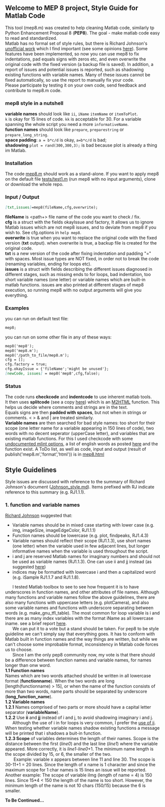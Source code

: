 ## Welcome to MEP 8 project, Style Guide for Matlab Code
This tool (mep8.m) was created to help cleaning Matlab code, similarly tp Python Enhancement Proposal 8 (**PEP8**).
 The goal - make matlab code easy to read and standardized.  
Matlab has no formal set of style rules, but there is Richard Johnson's [unofficial work](http://www.datatool.com/downloads/matlab_style_guidelines.pdf) which I find important (see some opinions [here](https://stackoverflow.com/questions/17453244/modern-matlab-codestyle-what-is-missing)). Some features have been implemented, so now you can use mep8 to fix indentations, pad equals signs with zeros etc, and even overwrite the original code with the fixed version (a backup file is saved). In addition, a report of issues and potential issues is reported, such as shadowing existing functions with variable names. Many of these issues cannot be fixed automatically, so use the report to manually fix your code.   
Please participate by testing it on your own code, send feedback and contribute to mep8.m code.
  
### mep8 style in a nutshell
**variable names** should look like `ii`, `iName` `itemName` or `itemToPlot`.  
`k` is okay for 15 lines of code. `kk` is acceptable for 30. For a variable spanning the whole script you need a more `informativeName`.  
**function names** should look like `prepare`, `preparestring` or `prepare_long_string`.  
**space padding**: `a = b*c/d` is okay,  `a=b*c/d` is bad;  
**shadowing** `plot = rand(300,300,3);` is bad because plot is already a thing im Matlab.

### Installation
The code [mep8.m](https://github.com/yuval-harpaz/mep8/blob/master/mep8.m) should work as a stand-alone. If you want to apply mep8 on the default file [tests/test1.m](https://github.com/yuval-harpaz/mep8/blob/master/tests/test1.m) (run mep8 with no input arguments), clone or download the whole repo.  

### Input / Output
```markdown
[txt,issues]=mep8(fileName,cfg,overwrite);
```
**fileName** is <path+> file name of the code you want to check / fix.  
**cfg** is a struct with the fields okayIssue and factory, It allows us to ignore Matlab issues which are not mep8 issues, and to deviate from mep8 if you wish to. See cfg.options in `help mep8`.  
**overwrite** is true when you want to replace the original code with the fixed version (**txt** output). when overwrite is true, a backup file is created for the original code.  
**txt** is a new version of the code after fixing indentation and padding "=" with spaces. Most issue types are NOT fixed, in order not to break the code (renaming variables, ending for loops etc).  
**issues** is a struct with fields describing the different issues diagnosed in different stages, such as missing ends to for loops, bad indentation, too short variable names (one letter) or variable names which are built-in matlab functions. issues are also printed at different stages of mep8 execution, so running mep8 with no output arguments will give you everything.


### Examples
you can run on default test file:
```markdown
mep8;
```
you can run on some other file in any of these ways:
```markdown
mep8('mep8');
mep8('mep8.m');
mep8('/path_to_file/mep8.m');
cfg = [];
cfg.factory = true;
cfg.okayIssue = {'fileName';'might be unused'};
[newCode, issues] = mep8('mep8',cfg,false);
```
### Status
The code runs **checkcode** and **indentcode** to use inherent matlab tools.  
It then uses **splitcode** (see a copy [here](https://github.com/pdollar/toolbox/blob/master/external/m2html/private/splitcode.m)) which is an [M2HTML](https://www.artefact.tk/software/matlab/m2html/) function. This helps us decide where comments and strings are in the text.  
Equals signs are then **padded with spaces**, but not when in strings or comments. < > & and | are treated similarly.  
**Variable names** are then searched for bad style names: too short for their scope (one letter name for a variable appearing in 150 lines of code), two words with no decent seperator (upperCase letter), and variables that are existing matlab functions. For this I used checkcode with some [undocumented mlint options](http://undocumentedmatlab.com/blog/parsing-mlint-code-analyzer-output), a list of english words as posted [here](https://raw.githubusercontent.com/first20hours/google-10000-english/master/google-10000-english.txt) and the function exist.
A ToDo list, as well as code, input and output (result of publish('mep8.m','format','html')) is in [mep8.html](https://yuval-harpaz.github.io/mep8/html/mep8.html)

## Style Guidelines
Style issues are discussed with reference to the summary of Richard Johnson's document ([Johnson_style.md](https://github.com/yuval-harpaz/mep8/blob/master/Johnson_style.md)). Items prefixed with RJ indicate reference to this summary (e.g. RJ1.1.1).  
### 1. function and variable names
[Richard Johnson](http://www.datatool.com/downloads/matlab_style_guidelines.pdf) suggested that:
* Variable names should be in mixed case starting with lower case (e.g. img, imageSize, imageEdgeColor, RJ1.1.1)
* Function names should be lowercase (e.g. plot, findpeaks, RJ1.4.3)
* Variable names should reflect their scope (RJ1.1.3), use short names (one letter) when the variable used in few adjacent lines, but longer informative names when the variable is used throughout the script.
* i and j are reserved Matlab names for imaginary numbers and should not be used as variable names (RJ1.1.3). One can use ii and jj instead (as suggested [here](https://stackoverflow.com/questions/14790740/using-i-and-j-as-variables-in-matlab))
* indices may be formatted with lowercase i and then a capitalized word (e.g. iSample RJ1.1.7 and RJ1.1.8).  

&nbsp;&nbsp;&nbsp;&nbsp;&nbsp;&nbsp;I tested Matlab toolbox to see to see how frequent it is to have underscores in function names, and other attributes of file names. Although many functions and variable names follow the above guidelines, there are also many functions with uppercase letters  (e.g. plotCamera), and also some variable names and functions with underscore separating between words (e.g. make_gnu_tfl_table). The most common for loop variable is i and there are as many index variables with the format iName as all lowercase iname. see a brief report [here](https://yuval-harpaz.github.io/mep8/html/statistics.html).  
&nbsp;&nbsp;&nbsp;&nbsp;&nbsp;&nbsp;We can put it to a vote but a stand should be taken. For pep8 to be style guideline we can't simply say that everything goes. It has to conform with Matlab built in function names and the way things are written, but while we can't choose some improbable format, inconsistency in Matlab code forces us to choose.  
&nbsp;&nbsp;&nbsp;&nbsp;&nbsp;&nbsp;Since I am the only pep8 community now, my vote is that there should be a difference between function names and variable names, for names longer than onw word.  
**1.1 Function names**  
Names which are two words attached should be written in all lowercase format (**functionname**). When the two words are long [length(functionname) > 15], or when the name of the function consists of more than two words, name parts should be separated by underscore (**long_function_name**).  
**1.2 Variable names**  
**1.2.1** Names comprised of two parts or more should have a capital letter separator (**variableName**).  
**1.2.2** Use **ii** and **jj** instead of i and j, to avoid shadowing imaginary i and j.  
&nbsp;&nbsp;&nbsp;&nbsp;&nbsp;&nbsp;Although the use of i in for loops is very common, I prefer the [use of ii](https://stackoverflow.com/questions/14790740/using-i-and-j-as-variables-in-matlab). When testing whether variable names shadow existing functions a message will be printed that i shadows a buit-in function.  
**1.2.3 Scope** of variables determines the length of their names. Scope is the distance between the first (*line0*) and the last line (*line1*) where the variable appeared. More correctly, it is *line1*-*line0*+1. The minimum name length is the scope divided by 15, or 6, the smaller of the two.  
&nbsp;&nbsp;&nbsp;&nbsp;&nbsp;&nbsp; Example: variable x appears between line 11 and line 30. The scope is 30-11+1 = 20 lines. Since the length of x name is 1 character and since the maximum scope for 1 char names is 15 lines an issue will be reported.  
Another example: The scope of variable iImg (length of name = 4) is 150 lines. Since 15*4 < 150 the length of the name is too short. However, the minimum length of the name is not 10 chars (150/15) because the 6 is smaller.

**To Be Continued...**




